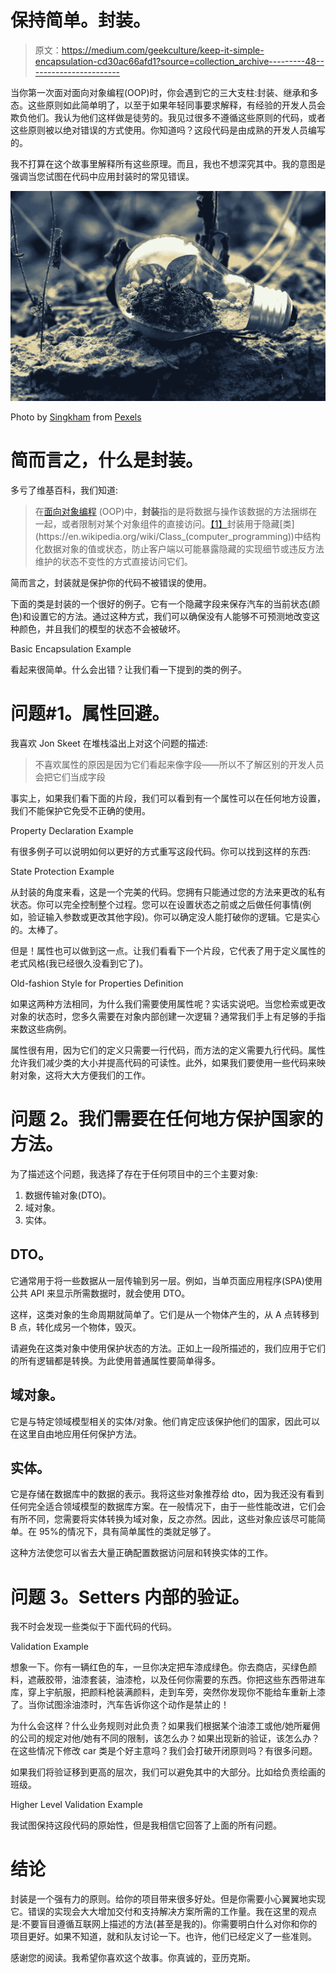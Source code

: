 # 保持简单。封装。

> 原文：<https://medium.com/geekculture/keep-it-simple-encapsulation-cd30ac66afd1?source=collection_archive---------48----------------------->

当你第一次面对面向对象编程(OOP)时，你会遇到它的三大支柱:封装、继承和多态。这些原则如此简单明了，以至于如果年轻同事要求解释，有经验的开发人员会欺负他们。我认为他们这样做是徒劳的。我见过很多不遵循这些原则的代码，或者这些原则被以绝对错误的方式使用。你知道吗？这段代码是由成熟的开发人员编写的。

我不打算在这个故事里解释所有这些原理。而且，我也不想深究其中。我的意图是强调当您试图在代码中应用封装时的常见错误。

![](img/7bdd0858a787f3e7c31822835b134919.png)

Photo by [Singkham](https://www.pexels.com/@singkham-178541?utm_content=attributionCopyText&utm_medium=referral&utm_source=pexels) from [Pexels](https://www.pexels.com/photo/clear-light-bulb-planter-on-gray-rock-1108572/?utm_content=attributionCopyText&utm_medium=referral&utm_source=pexels)

# 简而言之，什么是封装。

多亏了维基百科，我们知道:

> 在[面向对象编程](https://en.wikipedia.org/wiki/Object-oriented_programming) (OOP)中，**封装**指的是将数据与操作该数据的方法捆绑在一起，或者限制对某个对象组件的直接访问。[【1】](https://en.wikipedia.org/wiki/Encapsulation_(computer_programming)#cite_note-Rogers01-1)封装用于隐藏[类](https://en.wikipedia.org/wiki/Class_(computer_programming))中结构化数据对象的值或状态，防止客户端以可能暴露隐藏的实现细节或违反方法维护的状态不变性的方式直接访问它们。

简而言之，封装就是保护你的代码不被错误的使用。

下面的类是封装的一个很好的例子。它有一个隐藏字段来保存汽车的当前状态(颜色)和设置它的方法。通过这种方式，我们可以确保没有人能够不可预测地改变这种颜色，并且我们的模型的状态不会被破坏。

Basic Encapsulation Example

看起来很简单。什么会出错？让我们看一下提到的类的例子。

# 问题#1。属性回避。

我喜欢 Jon Skeet 在堆栈溢出上对这个问题的描述:

> 不喜欢属性的原因是因为它们看起来像字段——所以不了解区别的开发人员会把它们当成字段

事实上，如果我们看下面的片段，我们可以看到有一个属性可以在任何地方设置，我们不能保护它免受不正确的使用。

Property Declaration Example

有很多例子可以说明如何以更好的方式重写这段代码。你可以找到这样的东西:

State Protection Example

从封装的角度来看，这是一个完美的代码。您拥有只能通过您的方法来更改的私有状态。你可以完全控制整个过程。您可以在设置状态之前或之后做任何事情(例如，验证输入参数或更改其他字段)。你可以确定没人能打破你的逻辑。它是实心的。太棒了。

但是！属性也可以做到这一点。让我们看看下一个片段，它代表了用于定义属性的老式风格(我已经很久没看到它了)。

Old-fashion Style for Properties Definition

如果这两种方法相同，为什么我们需要使用属性呢？实话实说吧。当您检索或更改对象的状态时，您多久需要在对象内部创建一次逻辑？通常我们手上有足够的手指来数这些病例。

属性很有用，因为它们的定义只需要一行代码，而方法的定义需要九行代码。属性允许我们减少类的大小并提高代码的可读性。此外，如果我们要使用一些代码来映射对象，这将大大方便我们的工作。

# 问题 2。我们需要在任何地方保护国家的方法。

为了描述这个问题，我选择了存在于任何项目中的三个主要对象:

1.  数据传输对象(DTO)。
2.  域对象。
3.  实体。

## DTO。

它通常用于将一些数据从一层传输到另一层。例如，当单页面应用程序(SPA)使用公共 API 来显示所需数据时，就会使用 DTO。

这样，这类对象的生命周期就简单了。它们是从一个物体产生的，从 A 点转移到 B 点，转化成另一个物体，毁灭。

请避免在这类对象中使用保护状态的方法。正如上一段所描述的，我们应用于它们的所有逻辑都是转换。为此使用普通属性要简单得多。

## 域对象。

它是与特定领域模型相关的实体/对象。他们肯定应该保护他们的国家，因此可以在这里自由地应用任何保护方法。

## 实体。

它是存储在数据库中的数据的表示。我将这些对象推荐给 dto，因为我还没有看到任何完全适合领域模型的数据库方案。在一般情况下，由于一些性能改进，它们会有所不同，您需要将实体转换为域对象，反之亦然。因此，这些对象应该尽可能简单。在 95%的情况下，具有简单属性的类就足够了。

这种方法使您可以省去大量正确配置数据访问层和转换实体的工作。

# 问题 3。Setters 内部的验证。

我不时会发现一些类似于下面代码的代码。

Validation Example

想象一下。你有一辆红色的车，一旦你决定把车漆成绿色。你去商店，买绿色颜料，遮蔽胶带，油漆套装，油漆枪，以及任何你需要的东西。你把这些东西带进车库，穿上宇航服，把颜料枪装满颜料，走到车旁，突然你发现你不能给车重新上漆了。当你试图涂油漆时，汽车告诉你这个动作是禁止的！

为什么会这样？什么业务规则对此负责？如果我们根据某个油漆工或他/她所雇佣的公司的规定对他/她有不同的限制，该怎么办？如果出现新的验证，该怎么办？在这些情况下修改 car 类是个好主意吗？我们会打破开闭原则吗？有很多问题。

如果我们将验证移到更高的层次，我们可以避免其中的大部分。比如给负责绘画的班级。

Higher Level Validation Example

我试图保持这段代码的原始性，但是我相信它回答了上面的所有问题。

# 结论

封装是一个强有力的原则。给你的项目带来很多好处。但是你需要小心翼翼地实现它。错误的实现会大大增加交付和支持解决方案所需的工作量。我在这里的观点是:不要盲目遵循互联网上描述的方法(甚至是我的)。你需要明白什么对你和你的项目更好。如果不知道，就和队友讨论一下。也许，他们已经定义了一些准则。

感谢您的阅读。我希望你喜欢这个故事。你真诚的，亚历克斯。